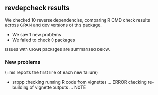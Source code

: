 ## revdepcheck results

We checked 10 reverse dependencies, comparing R CMD check results across CRAN and dev versions of this package.

 * We saw 1 new problems
 * We failed to check 0 packages

Issues with CRAN packages are summarised below.

### New problems
(This reports the first line of each new failure)

* srppp
  checking running R code from vignettes ... ERROR
  checking re-building of vignette outputs ... NOTE

